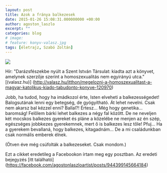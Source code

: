 ```yaml
---
layout: post
title: Azok a fránya balkezesek
date: 2015-01-26 15:08:31.000000000 +00:00
author: agoston_laszlo
excerpt: ""
categories: blog
# image:
# feature: konyv-valasz.jpg
tags: [életrajz, Szabó Zoltán]
---
```


![](http://www.moltopera.hu/tar/konyv-valasz.jpg)

Hír: "Darázsfészekbe nyúlt a Szent István Társulat: kiadta azt a könyvet, amelynek szerzője szerint a homoszexualitás nem egyirányú utca." [(valasz.hu)] (http://valasz.hu/itthon/megelozni-a-homoszexualitast-a-magyar-katolikus-kiado-tabudonto-konyve-120970)

Jobb, ha tudod, hogy ha imádkozol érte, Isten elveheti a balkezességedet! Balogsutának lenni egy betegség, de gyógyítható. Át lehet nevelni. Csak nem akarsz bal kézzel enni? Ballal?! Értesz... Még hogy genetika... baromság! Felőlem bárki lehet balkezes a négy fal között. De ne neveljen két mocskos balkezes gyereket és pláne a közelébe ne menjen az én szép, egészséges jobbkezes gyerekemnek, mert ő is balkezes lesz tőle! Pfuj... Ha a gyerekem bevallaná, hogy balkezes, kitagadnám...
De a mi családunkban csak normális emberek élnek.

(Ötven éve még csúfolták a balkezeseket. Csak mondom.)

Ezt a cikket eredetileg a Facebookon írtam meg egy posztban. Az eredeti bejegyzés [itt található] (https://facebook.com/agostonlaszloartist/posts/944399145664184)

